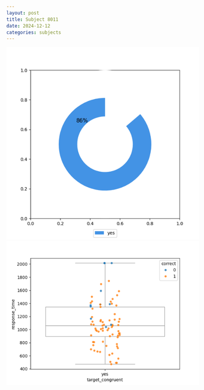 ```yaml
---
layout: post
title: Subject 8011
date: 2024-12-12
categories: subjects
---
```


![](data/8011/run-1/8011_accuracy_target_congruence.png)
![](data/8011/run-1/8011_rt_congruence.png)
